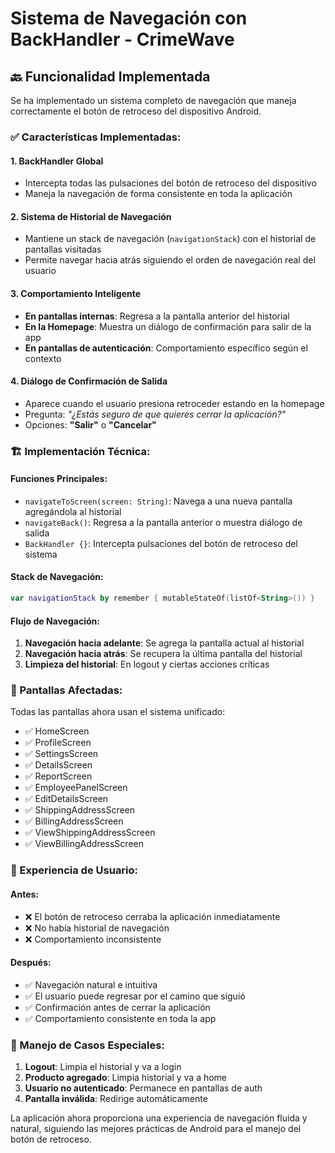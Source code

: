 # Sistema de Navegación con BackHandler - CrimeWave

## 🔙 Funcionalidad Implementada

Se ha implementado un sistema completo de navegación que maneja correctamente el botón de retroceso del dispositivo Android.

### ✅ Características Implementadas:

#### 1. **BackHandler Global**
- Intercepta todas las pulsaciones del botón de retroceso del dispositivo
- Maneja la navegación de forma consistente en toda la aplicación

#### 2. **Sistema de Historial de Navegación**
- Mantiene un stack de navegación (`navigationStack`) con el historial de pantallas visitadas
- Permite navegar hacia atrás siguiendo el orden de navegación real del usuario

#### 3. **Comportamiento Inteligente**
- **En pantallas internas**: Regresa a la pantalla anterior del historial
- **En la Homepage**: Muestra un diálogo de confirmación para salir de la app
- **En pantallas de autenticación**: Comportamiento específico según el contexto

#### 4. **Diálogo de Confirmación de Salida**
- Aparece cuando el usuario presiona retroceder estando en la homepage
- Pregunta: *"¿Estás seguro de que quieres cerrar la aplicación?"*
- Opciones: **"Salir"** o **"Cancelar"**

### 🏗️ Implementación Técnica:

#### Funciones Principales:
- `navigateToScreen(screen: String)`: Navega a una nueva pantalla agregándola al historial
- `navigateBack()`: Regresa a la pantalla anterior o muestra diálogo de salida
- `BackHandler {}`: Intercepta pulsaciones del botón de retroceso del sistema

#### Stack de Navegación:
```kotlin
var navigationStack by remember { mutableStateOf(listOf<String>()) }
```

#### Flujo de Navegación:
1. **Navegación hacia adelante**: Se agrega la pantalla actual al historial
2. **Navegación hacia atrás**: Se recupera la última pantalla del historial
3. **Limpieza del historial**: En logout y ciertas acciones críticas

### 🎯 Pantallas Afectadas:

Todas las pantallas ahora usan el sistema unificado:
- ✅ HomeScreen
- ✅ ProfileScreen  
- ✅ SettingsScreen
- ✅ DetailsScreen
- ✅ ReportScreen
- ✅ EmployeePanelScreen
- ✅ EditDetailsScreen
- ✅ ShippingAddressScreen
- ✅ BillingAddressScreen
- ✅ ViewShippingAddressScreen
- ✅ ViewBillingAddressScreen

### 📱 Experiencia de Usuario:

#### Antes:
- ❌ El botón de retroceso cerraba la aplicación inmediatamente
- ❌ No había historial de navegación
- ❌ Comportamiento inconsistente

#### Después:
- ✅ Navegación natural e intuitiva
- ✅ El usuario puede regresar por el camino que siguió
- ✅ Confirmación antes de cerrar la aplicación
- ✅ Comportamiento consistente en toda la app

### 🔧 Manejo de Casos Especiales:

1. **Logout**: Limpia el historial y va a login
2. **Producto agregado**: Limpia historial y va a home
3. **Usuario no autenticado**: Permanece en pantallas de auth
4. **Pantalla inválida**: Redirige automáticamente

La aplicación ahora proporciona una experiencia de navegación fluida y natural, siguiendo las mejores prácticas de Android para el manejo del botón de retroceso.
